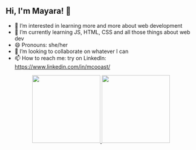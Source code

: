 ## Hi, I'm Mayara! 👋
- 👀 I’m interested in learning more and more about web development
- 🌱 I’m currently learning JS, HTML, CSS and all those things about web dev
- 😄 Pronouns: she/her
- 💞️ I’m looking to collaborate on whatever I can
- 📫 How to reach me: try on LinkedIn: https://www.linkedin.com/in/mcooast/


<div align="center">
  <a href="https://github.com/mcooast">
  <img height="180em" src="https://github-readme-stats.vercel.app/api?username=mcooast&show_icons=true&theme=cobalt&include_all_commits=true&count_private=true"/>
  <img height="180em" src="https://github-readme-stats.vercel.app/api/top-langs/?username=mcooast&layout=compact&langs_count=7&theme=cobalt"/>
</div>
